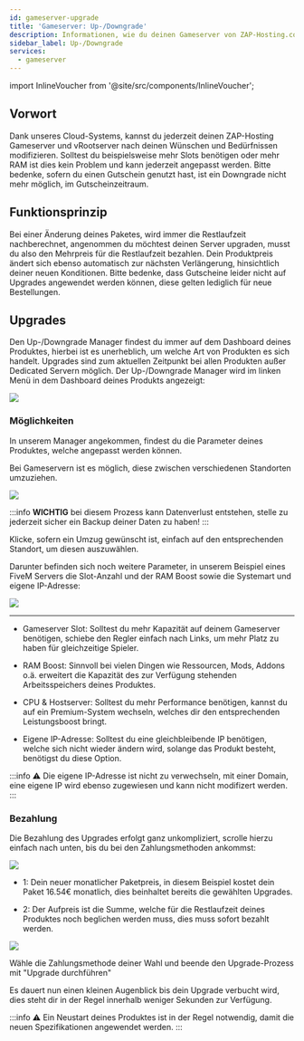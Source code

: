 ```yaml
---
id: gameserver-upgrade
title: 'Gameserver: Up-/Downgrade'
description: Informationen, wie du deinen Gameserver von ZAP-Hosting.com Up-/Downgraden kannst. - ZAP-Hosting.com Dokumentation
sidebar_label: Up-/Downgrade
services:
  - gameserver
---
```


import InlineVoucher from '@site/src/components/InlineVoucher';

<InlineVoucher />

## Vorwort

Dank unseres Cloud-Systems, kannst du jederzeit deinen ZAP-Hosting Gameserver und vRootserver nach deinen Wünschen und Bedürfnissen modifizieren. Solltest du beispielsweise mehr Slots benötigen oder mehr RAM ist dies kein Problem und kann jederzeit angepasst werden. Bitte bedenke, sofern du einen Gutschein genutzt hast, ist ein Downgrade nicht mehr möglich, im Gutscheinzeitraum.

## Funktionsprinzip

Bei einer Änderung deines Paketes, wird immer die Restlaufzeit nachberechnet, angenommen du möchtest deinen Server upgraden, musst du also den Mehrpreis für die Restlaufzeit bezahlen. Dein Produktpreis ändert sich ebenso automatisch zur nächsten Verlängerung, hinsichtlich deiner neuen Konditionen. Bitte bedenke, dass Gutscheine leider nicht auf Upgrades angewendet werden können, diese gelten lediglich für neue Bestellungen.

## Upgrades

Den Up-/Downgrade Manager findest du immer auf dem Dashboard deines Produktes, hierbei ist es unerheblich, um welche Art von Produkten es sich handelt. Upgrades sind zum aktuellen Zeitpunkt bei allen Produkten außer Dedicated Servern möglich. Der Up-/Downgrade Manager wird im linken Menü in dem Dashboard deines Produkts angezeigt:

![](https://screensaver01.zap-hosting.com/index.php/s/t8yxxCnHPqHgw9T/preview)

### Möglichkeiten

In unserem Manager angekommen, findest du die Parameter deines Produktes, welche angepasst werden können.

Bei Gameservern ist es möglich, diese zwischen verschiedenen Standorten umzuziehen.

![](https://screensaver01.zap-hosting.com/index.php/s/qCzc8CC74n2XzCf/preview)

:::info
**WICHTIG** bei diesem Prozess kann Datenverlust entstehen, stelle zu jederzeit sicher ein Backup deiner Daten zu haben!
:::

Klicke, sofern ein Umzug gewünscht ist, einfach auf den entsprechenden Standort, um diesen auszuwählen.

Darunter befinden sich noch weitere Parameter, in unserem Beispiel eines FiveM Servers die Slot-Anzahl und der RAM Boost sowie die Systemart und eigene IP-Adresse:

![](https://screensaver01.zap-hosting.com/index.php/s/GdMCHMmJNPobFWs/preview)

***

* Gameserver Slot: Solltest du mehr Kapazität auf deinem Gameserver benötigen, schiebe den Regler einfach nach Links, um mehr Platz zu haben für gleichzeitige Spieler.

* RAM Boost: Sinnvoll bei vielen Dingen wie Ressourcen, Mods, Addons o.ä. erweitert die Kapazität des zur Verfügung stehenden Arbeitsspeichers deines Produktes.

* CPU & Hostserver: Solltest du mehr Performance benötigen, kannst du auf ein Premium-System wechseln, welches dir den entsprechenden Leistungsboost bringt.

* Eigene IP-Adresse: Solltest du eine gleichbleibende IP benötigen, welche sich nicht wieder ändern wird, solange das Produkt besteht, benötigst du diese Option.

:::info
⚠ Die eigene IP-Adresse ist nicht zu verwechseln, mit einer Domain, eine eigene IP wird ebenso zugewiesen und kann nicht modifizert werden.
:::

### Bezahlung

Die Bezahlung des Upgrades erfolgt ganz unkompliziert, scrolle hierzu einfach nach unten, bis du bei den Zahlungsmethoden ankommst:

![](https://screensaver01.zap-hosting.com/index.php/s/aeJe33Ase3Dxwmm/preview)

* 1: Dein neuer monatlicher Paketpreis, in diesem Beispiel kostet dein Paket 16.54€ monatlich, dies beinhaltet bereits die gewählten Upgrades.

* 2: Der Aufpreis ist die Summe, welche für die Restlaufzeit deines Produktes noch beglichen werden muss, dies muss sofort bezahlt werden.

![](https://screensaver01.zap-hosting.com/index.php/s/kHkfc7FewDSDQS3/preview)

Wähle die Zahlungsmethode deiner Wahl und beende den Upgrade-Prozess mit "Upgrade durchführen"

Es dauert nun einen kleinen Augenblick bis dein Upgrade verbucht wird, dies steht dir in der Regel innerhalb weniger Sekunden zur Verfügung.

:::info
⚠ Ein Neustart deines Produktes ist in der Regel notwendig, damit die neuen Spezifikationen angewendet werden.
:::


